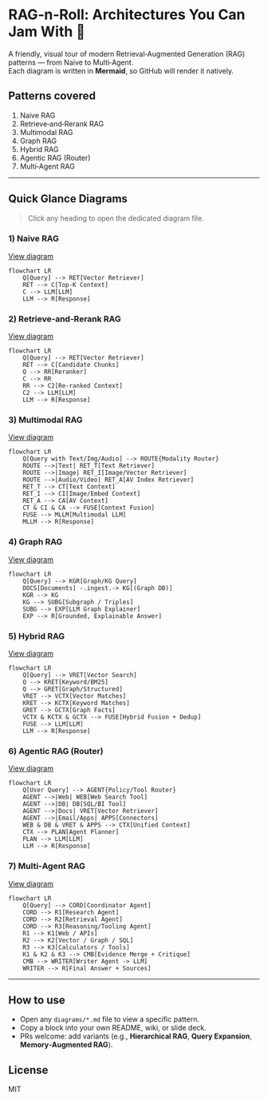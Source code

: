 # RAG‑n‑Roll: Architectures You Can Jam With 🎸

A friendly, visual tour of modern Retrieval‑Augmented Generation (RAG) patterns — from Naive to Multi‑Agent.  
Each diagram is written in **Mermaid**, so GitHub will render it natively.

## Patterns covered
1. Naive RAG
2. Retrieve‑and‑Rerank RAG
3. Multimodal RAG
4. Graph RAG
5. Hybrid RAG
6. Agentic RAG (Router)
7. Multi‑Agent RAG

---

## Quick Glance Diagrams

> Click any heading to open the dedicated diagram file.

### 1) Naive RAG
[View diagram](diagrams/1_naive_rag.md)
```mermaid
flowchart LR
    Q[Query] --> RET[Vector Retriever]
    RET --> C[Top‑K Context]
    C --> LLM[LLM]
    LLM --> R[Response]
```

### 2) Retrieve‑and‑Rerank RAG
[View diagram](diagrams/2_rerank_rag.md)
```mermaid
flowchart LR
    Q[Query] --> RET[Vector Retriever]
    RET --> C[Candidate Chunks]
    Q --> RR[Reranker]
    C --> RR
    RR --> C2[Re‑ranked Context]
    C2 --> LLM[LLM]
    LLM --> R[Response]
```

### 3) Multimodal RAG
[View diagram](diagrams/3_multimodal_rag.md)
```mermaid
flowchart LR
    Q[Query with Text/Img/Audio] --> ROUTE{Modality Router}
    ROUTE -->|Text| RET_T[Text Retriever]
    ROUTE -->|Image| RET_I[Image/Vector Retriever]
    ROUTE -->|Audio/Video| RET_A[AV Index Retriever]
    RET_T --> CT[Text Context]
    RET_I --> CI[Image/Embed Context]
    RET_A --> CA[AV Context]
    CT & CI & CA --> FUSE[Context Fusion]
    FUSE --> MLLM[Multimodal LLM]
    MLLM --> R[Response]
```

### 4) Graph RAG
[View diagram](diagrams/4_graph_rag.md)
```mermaid
flowchart LR
    Q[Query] --> KGR[Graph/KG Query]
    DOCS[Documents] -.ingest.-> KG[(Graph DB)]
    KGR --> KG
    KG --> SUBG[Subgraph / Triples]
    SUBG --> EXP[LLM Graph Explainer]
    EXP --> R[Grounded, Explainable Answer]
```

### 5) Hybrid RAG
[View diagram](diagrams/5_hybrid_rag.md)
```mermaid
flowchart LR
    Q[Query] --> VRET[Vector Search]
    Q --> KRET[Keyword/BM25]
    Q --> GRET[Graph/Structured]
    VRET --> VCTX[Vector Matches]
    KRET --> KCTX[Keyword Matches]
    GRET --> GCTX[Graph Facts]
    VCTX & KCTX & GCTX --> FUSE[Hybrid Fusion + Dedup]
    FUSE --> LLM[LLM]
    LLM --> R[Response]
```

### 6) Agentic RAG (Router)
[View diagram](diagrams/6_agent_router_rag.md)
```mermaid
flowchart LR
    Q[User Query] --> AGENT{Policy/Tool Router}
    AGENT -->|Web| WEB[Web Search Tool]
    AGENT -->|DB| DB[SQL/BI Tool]
    AGENT -->|Docs| VRET[Vector Retriever]
    AGENT -->|Email/Apps| APPS[Connectors]
    WEB & DB & VRET & APPS --> CTX[Unified Context]
    CTX --> PLAN[Agent Planner]
    PLAN --> LLM[LLM]
    LLM --> R[Response]
```

### 7) Multi‑Agent RAG
[View diagram](diagrams/7_multi_agent_rag.md)
```mermaid
flowchart LR
    Q[Query] --> CORD[Coordinator Agent]
    CORD --> R1[Research Agent]
    CORD --> R2[Retrieval Agent]
    CORD --> R3[Reasoning/Tooling Agent]
    R1 --> K1[Web / APIs]
    R2 --> K2[Vector / Graph / SQL]
    R3 --> K3[Calculators / Tools]
    K1 & K2 & K3 --> CMB[Evidence Merge + Critique]
    CMB --> WRITER[Writer Agent -> LLM]
    WRITER --> R[Final Answer + Sources]
```

---

## How to use
- Open any `diagrams/*.md` file to view a specific pattern.
- Copy a block into your own README, wiki, or slide deck.
- PRs welcome: add variants (e.g., **Hierarchical RAG**, **Query Expansion**, **Memory‑Augmented RAG**).

## License
MIT

